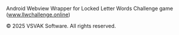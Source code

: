 Android Webview Wrapper for Locked Letter Words Challenge game (www.llwchallenge.online)

© 2025 VSVAK Software. All rights reserved.
